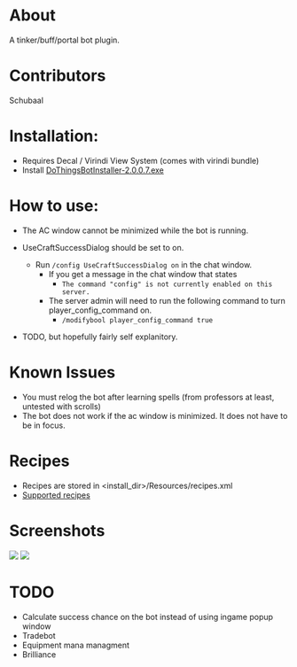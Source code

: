 # About
A tinker/buff/portal bot plugin.

# Contributors
Schubaal

# Installation:
 - Requires Decal / Virindi View System (comes with virindi bundle)
 - Install [DoThingsBotInstaller-2.0.0.7.exe](https://github.com/KT053374/DoThingsBot/blob/d1e6f03b0c57db3e7bc6dee0865149907cda791e/Installer/DoThingsBotInstaller-2.0.0.7.exe)
    
# How to use:
 - The AC window cannot be minimized while the bot is running.

 - UseCraftSuccessDialog should be set to on.
    -  Run `/config UseCraftSuccessDialog on` in the chat window.
        -   If you get a message in the chat window that states 
            - `The command "config" is not currently enabled on this server.`  
        - The server admin will need to run the following command to turn player_config_command on.
            - `/modifybool player_config_command true`
 - TODO, but hopefully fairly self explanitory.

# Known Issues
 - You must relog the bot after learning spells (from professors at least, untested with scrolls)
 - The bot does not work if the ac window is minimized.  It does not have to be in focus.

# Recipes
- Recipes are stored in <install_dir>/Resources/recipes.xml
- [Supported recipes](https://gitlab.com/trevis/dothingsbot/wikis/recipes)

# Screenshots
![](https://i.gyazo.com/ba7c1b6dedf462864c74d54f4541de73.png)
![](https://i.gyazo.com/2f1cbb53dda27fa07d2ab6b8bf2f53bb.png)

# TODO
 - Calculate success chance on the bot instead of using ingame popup window
 - Tradebot
 - Equipment mana managment
 - Brilliance
